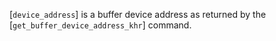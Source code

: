 [`device_address`] is a buffer device address as returned by the
[`get_buffer_device_address_khr`] command.